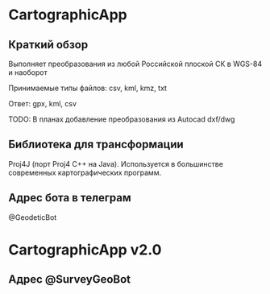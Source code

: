 # CartographicApp

## Краткий обзор

 Выполняет преобразования из любой Российской плоской СК в WGS-84 и наоборот
 
 Принимаемые типы файлов: csv, kml, kmz, txt
 
 Ответ: gpx, kml, csv
 
 TODO: В планах добавление преобразования из Autocad dxf/dwg
 
## Библиотека для трансформации

 Proj4J (порт Proj4 C++ на Java).
 Используется в большинстве современных картографических программ.
 
##  Адрес бота в телеграм

@GeodeticBot

# CartographicApp v2.0

## Адрес @SurveyGeoBot

